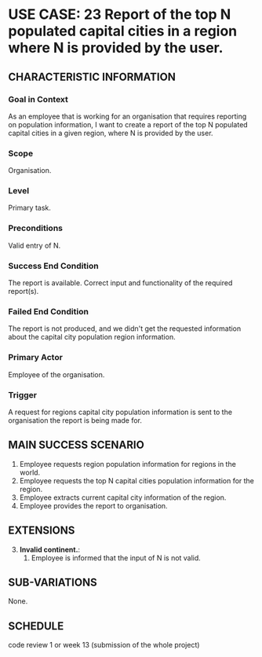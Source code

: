 # USE CASE: 23 Report of the top N populated capital cities in a region where N is provided by the user.

## CHARACTERISTIC INFORMATION

### Goal in Context

As an employee that is working for an organisation that requires reporting on population information, I want to create a report of the top N populated capital cities in a given region, where N is provided by the user.

### Scope

Organisation.

### Level

Primary task.

### Preconditions

Valid entry of N.

### Success End Condition

The report is available. Correct input and functionality of the required report(s).

### Failed End Condition

The report is not produced, and we didn't get the requested information about the capital city population region information.

### Primary Actor

Employee of the organisation.

### Trigger

A request for regions capital city population information is sent to the organisation the report is being made for.

## MAIN SUCCESS SCENARIO

1. Employee requests region population information for regions in the world.
2. Employee requests the top N capital cities population information for the region.
3. Employee extracts current capital city information of the region.
4. Employee provides the report to organisation.

## EXTENSIONS

3. **Invalid continent.**:
    1. Employee is informed that the input of N is not valid.

## SUB-VARIATIONS

None.

## SCHEDULE

code review 1 or week 13 (submission of the whole project)